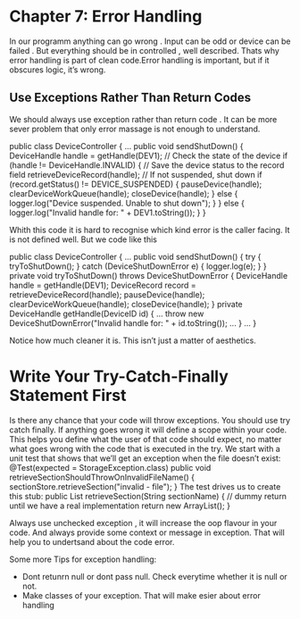# Chapter 7: Error Handling
In our programm anything can go wrong . Input can be odd or device can be failed . But everything should be in controlled , well described. Thats why error handling is part of clean code.Error handling is important, but if it
obscures logic, it’s wrong.
## Use Exceptions Rather Than Return Codes

We should always use exception rather than return code . It can be more sever problem that only error massage is not enough to understand.

public class DeviceController {
...
public void sendShutDown() {
DeviceHandle handle = getHandle(DEV1);
// Check the state of the device
if (handle != DeviceHandle.INVALID) {
// Save the device status to the record field
retrieveDeviceRecord(handle);
// If not suspended, shut down
if (record.getStatus() != DEVICE_SUSPENDED) {
pauseDevice(handle);
clearDeviceWorkQueue(handle);
closeDevice(handle);
} else {
logger.log("Device suspended. Unable to shut down");
}
} else {
logger.log("Invalid handle for: " + DEV1.toString());
}
}  

Whith this code it is hard to recognise which kind error is the caller facing. It is not defined well. But we code like this

public class DeviceController {
...
public void sendShutDown() {
try {
tryToShutDown();
} catch (DeviceShutDownError e) {
logger.log(e);
}
}
private void tryToShutDown() throws DeviceShutDownError {
DeviceHandle handle = getHandle(DEV1);
DeviceRecord record = retrieveDeviceRecord(handle);
pauseDevice(handle);
clearDeviceWorkQueue(handle);
closeDevice(handle);
}
private DeviceHandle getHandle(DeviceID id) {
...
throw new DeviceShutDownError("Invalid handle for: " + id.toString());
...
}
...
}

Notice how much cleaner it is. This isn’t just a matter of aesthetics.

# Write Your Try-Catch-Finally Statement First
Is there any chance that your code will throw exceptions. You should use try catch finally. If anything goes wrong it will define a scope within your code.
This helps you define what the user of that code should expect, no matter what
goes wrong with the code that is executed in the try.
We start with a unit test that shows that we’ll get an exception when the file doesn’t exist:
@Test(expected = StorageException.class)
public void retrieveSectionShouldThrowOnInvalidFileName() {
sectionStore.retrieveSection("invalid - file");
}
The test drives us to create this stub:
public List<RecordedGrip> retrieveSection(String sectionName) {
// dummy return until we have a real implementation
return new ArrayList<RecordedGrip>();
}
  
  Always use unchecked exception , it will increase the oop flavour in your code.
  And always provide some context or message in exception. That will help you to undertsand about the code error.
  
  Some more Tips for exception handling:
  
  * Dont retunrn null or dont pass null. Check everytime whether it is null or not.
  * Make classes of your exception. That will make esier about error handling
  

